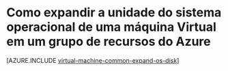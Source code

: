 <properties
   pageTitle="Como expandir a unidade do sistema operacional de uma máquina Virtual em um grupo de recursos do Azure | Microsoft Azure"
   description="Este artigo demonstra uma abordagem para expandir o tamanho da unidade de sistema operacional de uma máquina virtual usando o Powershell do Gerenciador de recursos do Azure."
   services="virtual-machines-windows"
   documentationCenter=""
   authors="kirpasingh"
   manager="roshar"
   editor=""
   tags="azure-resource-manager"/>

<tags
   ms.service="virtual-machines-windows"
   ms.devlang="na"
   ms.topic="article"
   ms.tgt_pltfrm="vm-windows"
   ms.workload="infrastructure-services"
   ms.date="10/18/2016"
   ms.author="kirpas"/>

# <a name="how-to-expand-the-os-drive-of-a-virtual-machine-in-an-azure-resource-group"></a>Como expandir a unidade do sistema operacional de uma máquina Virtual em um grupo de recursos do Azure

[AZURE.INCLUDE [virtual-machine-common-expand-os-disk](../../includes/virtual-machines-common-expand-os-disk.md)]
